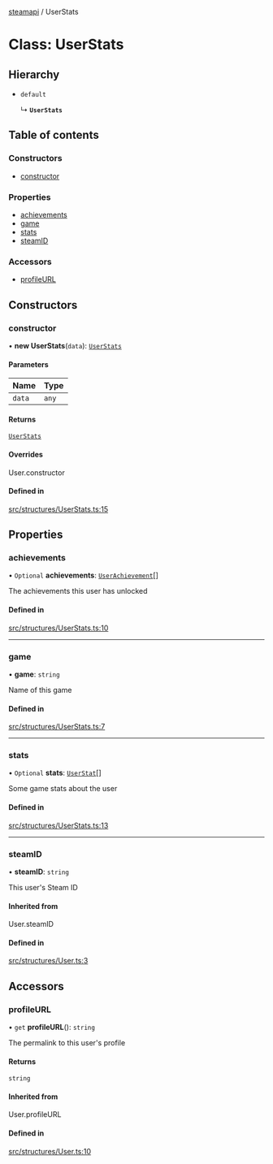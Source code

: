 [steamapi](../README.md) / UserStats

# Class: UserStats

## Hierarchy

- `default`

  ↳ **`UserStats`**

## Table of contents

### Constructors

- [constructor](UserStats.md#constructor)

### Properties

- [achievements](UserStats.md#achievements)
- [game](UserStats.md#game)
- [stats](UserStats.md#stats)
- [steamID](UserStats.md#steamid)

### Accessors

- [profileURL](UserStats.md#profileurl)

## Constructors

### constructor

• **new UserStats**(`data`): [`UserStats`](UserStats.md)

#### Parameters

| Name | Type |
| :------ | :------ |
| `data` | `any` |

#### Returns

[`UserStats`](UserStats.md)

#### Overrides

User.constructor

#### Defined in

[src/structures/UserStats.ts:15](https://github.com/xDimGG/node-steamapi/blob/b7dfdb7/src/structures/UserStats.ts#L15)

## Properties

### achievements

• `Optional` **achievements**: [`UserAchievement`](UserAchievement.md)[]

The achievements this user has unlocked

#### Defined in

[src/structures/UserStats.ts:10](https://github.com/xDimGG/node-steamapi/blob/b7dfdb7/src/structures/UserStats.ts#L10)

___

### game

• **game**: `string`

Name of this game

#### Defined in

[src/structures/UserStats.ts:7](https://github.com/xDimGG/node-steamapi/blob/b7dfdb7/src/structures/UserStats.ts#L7)

___

### stats

• `Optional` **stats**: [`UserStat`](../interfaces/UserStat.md)[]

Some game stats about the user

#### Defined in

[src/structures/UserStats.ts:13](https://github.com/xDimGG/node-steamapi/blob/b7dfdb7/src/structures/UserStats.ts#L13)

___

### steamID

• **steamID**: `string`

This user's Steam ID

#### Inherited from

User.steamID

#### Defined in

[src/structures/User.ts:3](https://github.com/xDimGG/node-steamapi/blob/b7dfdb7/src/structures/User.ts#L3)

## Accessors

### profileURL

• `get` **profileURL**(): `string`

The permalink to this user's profile

#### Returns

`string`

#### Inherited from

User.profileURL

#### Defined in

[src/structures/User.ts:10](https://github.com/xDimGG/node-steamapi/blob/b7dfdb7/src/structures/User.ts#L10)
